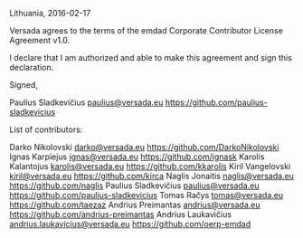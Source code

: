 Lithuania, 2016-02-17

Versada agrees to the terms of the emdad Corporate Contributor License Agreement v1.0.

I declare that I am authorized and able to make this agreement and sign this declaration.

Signed,

Paulius Sladkevičius paulius@versada.eu https://github.com/paulius-sladkevicius

List of contributors:

Darko Nikolovski darko@versada.eu https://github.com/DarkoNikolovski
Ignas Karpiejus ignas@versada.eu https://github.com/ignask
Karolis Kalantojus karolis@versada.eu https://github.com/kkarolis
Kiril Vangelovski kiril@versada.eu https://github.com/kirca
Naglis Jonaitis naglis@versada.eu https://github.com/naglis
Paulius Sladkevičius paulius@versada.eu https://github.com/paulius-sladkevicius
Tomas Račys tomas@versada.eu https://github.com/taezaz
Andrius Preimantas andrius@versada.eu https://github.com/andrius-preimantas
Andrius Laukavičius andrius.laukavicius@versada.eu https://github.com/oerp-emdad

